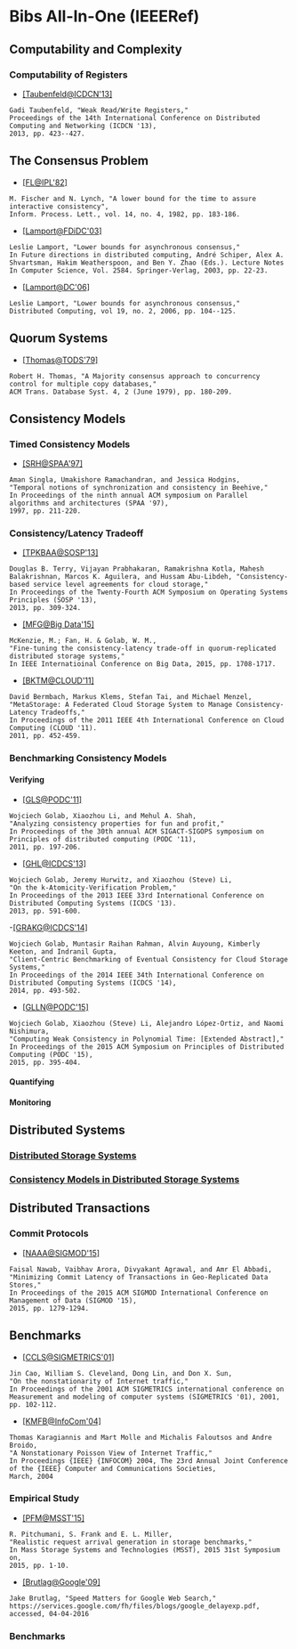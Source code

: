 # Bibs All-In-One (IEEERef)

## Computability and Complexity

### Computability of Registers

- [[Taubenfeld@ICDCN'13]](http://link.springer.com/chapter/10.1007%2F978-3-642-35668-1_29)
```
Gadi Taubenfeld, "Weak Read/Write Registers,"
Proceedings of the 14th International Conference on Distributed Computing and Networking (ICDCN '13),
2013, pp. 423--427.
```

## The Consensus Problem

- [[FL@IPL'82]](http://www.sciencedirect.com/science/article/pii/0020019082900333)
```
M. Fischer and N. Lynch, "A lower bound for the time to assure interactive consistency", 
Inform. Process. Lett., vol. 14, no. 4, 1982, pp. 183-186.
```

- [[Lamport@FDiDC'03]](http://dl.acm.org/citation.cfm?id=1809321)
```
Leslie Lamport, "Lower bounds for asynchronous consensus," 
In Future directions in distributed computing, André Schiper, Alex A. Shvartsman, Hakim Weatherspoon, and Ben Y. Zhao (Eds.). Lecture Notes In Computer Science, Vol. 2584. Springer-Verlag, 2003, pp. 22-23.
```

- [[Lamport@DC'06]](http://link.springer.com/article/10.1007%2Fs00446-006-0155-x)
```
Leslie Lamport, "Lower bounds for asynchronous consensus,"
Distributed Computing, vol 19, no. 2, 2006, pp. 104--125.
```

## Quorum Systems
- [[Thomas@TODS'79]](http://dl.acm.org/citation.cfm?id=320076)
```
Robert H. Thomas, "A Majority consensus approach to concurrency control for multiple copy databases," 
ACM Trans. Database Syst. 4, 2 (June 1979), pp. 180-209.
```

## Consistency Models

### Timed Consistency Models

- [[SRH@SPAA'97]](http://dl.acm.org/citation.cfm?id=258513)
```
Aman Singla, Umakishore Ramachandran, and Jessica Hodgins, 
"Temporal notions of synchronization and consistency in Beehive,"
In Proceedings of the ninth annual ACM symposium on Parallel algorithms and architectures (SPAA '97),
1997, pp. 211-220.
```

### Consistency/Latency Tradeoff
- [[TPKBAA@SOSP'13]](http://dl.acm.org/citation.cfm?id=2522731)
```
Douglas B. Terry, Vijayan Prabhakaran, Ramakrishna Kotla, Mahesh Balakrishnan, Marcos K. Aguilera, and Hussam Abu-Libdeh, "Consistency-based service level agreements for cloud storage,"
In Proceedings of the Twenty-Fourth ACM Symposium on Operating Systems Principles (SOSP '13),
2013, pp. 309-324.
```

- [[MFG@Big Data'15]](http://ieeexplore.ieee.org/stamp/stamp.jsp?arnumber=7363942)
```
McKenzie, M.; Fan, H. & Golab, W. M., 
"Fine-tuning the consistency-latency trade-off in quorum-replicated distributed storage systems,"
In IEEE Internatioinal Conference on Big Data, 2015, pp. 1708-1717.
```

- [[BKTM@CLOUD'11]](http://dl.acm.org/citation.cfm?id=2055544)
```
David Bermbach, Markus Klems, Stefan Tai, and Michael Menzel,
"MetaStorage: A Federated Cloud Storage System to Manage Consistency-Latency Tradeoffs,"
In Proceedings of the 2011 IEEE 4th International Conference on Cloud Computing (CLOUD '11). 
2011, pp. 452-459. 
```

### Benchmarking Consistency Models

#### Verifying

- [[GLS@PODC'11]](http://dl.acm.org/citation.cfm?id=1993834&CFID=583993644&CFTOKEN=80708905)
```
Wojciech Golab, Xiaozhou Li, and Mehul A. Shah, 
"Analyzing consistency properties for fun and profit," 
In Proceedings of the 30th annual ACM SIGACT-SIGOPS symposium on Principles of distributed computing (PODC '11),
2011, pp. 197-206.
```

- [[GHL@ICDCS'13]](http://dl.acm.org/citation.cfm?id=2549701&CFID=583993644&CFTOKEN=80708905)
```
Wojciech Golab, Jeremy Hurwitz, and Xiaozhou (Steve) Li,
"On the k-Atomicity-Verification Problem," 
In Proceedings of the 2013 IEEE 33rd International Conference on Distributed Computing Systems (ICDCS '13). 
2013, pp. 591-600.
```

-[[GRAKG@ICDCS'14]](http://dl.acm.org/citation.cfm?id=2672698&CFID=583993644&CFTOKEN=80708905)
```
Wojciech Golab, Muntasir Raihan Rahman, Alvin Auyoung, Kimberly Keeton, and Indranil Gupta, 
"Client-Centric Benchmarking of Eventual Consistency for Cloud Storage Systems,"
In Proceedings of the 2014 IEEE 34th International Conference on Distributed Computing Systems (ICDCS '14),
2014, pp. 493-502.
```

- [[GLLN@PODC'15]](http://dl.acm.org/citation.cfm?id=2767407&CFID=583993644&CFTOKEN=80708905)
```
Wojciech Golab, Xiaozhou (Steve) Li, Alejandro López-Ortiz, and Naomi Nishimura,
"Computing Weak Consistency in Polynomial Time: [Extended Abstract]," 
In Proceedings of the 2015 ACM Symposium on Principles of Distributed Computing (PODC '15),
2015, pp. 395-404.
```

#### Quantifying

#### Monitoring

## Distributed Systems

### [Distributed Storage Systems](https://github.com/hengxin/research-resources/tree/master/my-research/bib-allinone-ieeeref)

### [Consistency Models in Distributed Storage Systems](https://github.com/hengxin/research-resources/blob/master/my-research/bib-allinone/bib-allinone-acmref/bib-consistency-models-in-distributed-storage-systems-ieeeref.md)

## Distributed Transactions

### Commit Protocols
- [[NAAA@SIGMOD'15]](http://dl.acm.org/citation.cfm?doid=2723372.2723729)
```
Faisal Nawab, Vaibhav Arora, Divyakant Agrawal, and Amr El Abbadi,
"Minimizing Commit Latency of Transactions in Geo-Replicated Data Stores," 
In Proceedings of the 2015 ACM SIGMOD International Conference on Management of Data (SIGMOD '15),
2015, pp. 1279-1294.
```

## Benchmarks
- [[CCLS@SIGMETRICS'01]](http://dl.acm.org/citation.cfm?id=378440)
```
Jin Cao, William S. Cleveland, Dong Lin, and Don X. Sun,
"On the nonstationarity of Internet traffic," 
In Proceedings of the 2001 ACM SIGMETRICS international conference on Measurement and modeling of computer systems (SIGMETRICS '01), 2001, pp. 102-112. 
```

- [[KMFB@InfoCom'04]](http://research.microsoft.com/pubs/71434/infocom04.pdf)
```
Thomas Karagiannis and Mart Molle and Michalis Faloutsos and Andre Broido,
"A Nonstationary Poisson View of Internet Traffic,"
In Proceedings {IEEE} {INFOCOM} 2004, The 23rd Annual Joint Conference of the {IEEE} Computer and Communications Societies, 
March, 2004
```

### Empirical Study
- [[PFM@MSST'15]](http://ieeexplore.ieee.org/xpls/abs_all.jsp?arnumber=7208286&tag=1)
```
R. Pitchumani, S. Frank and E. L. Miller, 
"Realistic request arrival generation in storage benchmarks,"
In Mass Storage Systems and Technologies (MSST), 2015 31st Symposium on, 
2015, pp. 1-10.
```

- [[Brutlag@Google'09]](https://services.google.com/fh/files/blogs/google_delayexp.pdf)
```
Jake Brutlag, "Speed Matters for Google Web Search," https://services.google.com/fh/files/blogs/google_delayexp.pdf,
accessed, 04-04-2016
```

### Benchmarks
